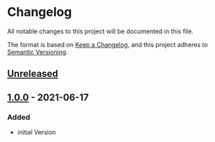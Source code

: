 # Changelog

All notable changes to this project will be documented in this file.

The format is based on [Keep a Changelog](https://keepachangelog.com/en/1.0.0/),
and this project adheres to [Semantic Versioning](https://semver.org/spec/v2.0.0.html).

## [Unreleased]

## [1.0.0] - 2021-06-17

### Added

- initial Version

[Unreleased]: https://github.com/toconspiracy/storj-stats/compare/1.0.0...HEAD
[1.0.0]: https://github.com/toconspiracy/storj-stats/releases/tag/1.0.0